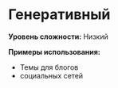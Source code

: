 # Генеративный

**Уровень сложности:** Низкий

**Примеры использования:**
- Темы для блогов
- социальных сетей
